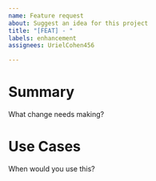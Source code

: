 ```yaml
---
name: Feature request
about: Suggest an idea for this project
title: "[FEAT] - "
labels: enhancement
assignees: UrielCohen456

---
```


# Summary

What change needs making?

# Use Cases

When would you use this?
